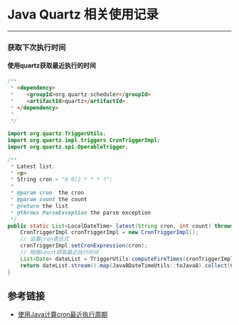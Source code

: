 # Java Quartz 相关使用记录
***
### 获取下次执行时间
#### 使用quartz获取最近执行的时间
```java
/**
 * <dependency>
 *    <groupId>org.quartz-scheduler</groupId>
 *    <artifactId>quartz</artifactId>
 * </dependency>
 *
 */

import org.quartz.TriggerUtils;
import org.quartz.impl.triggers.CronTriggerImpl;
import org.quartz.spi.OperableTrigger;

/**
 * Latest list.
 * <p>
 * String cron = "0 0/2 * * * ?";
 *
 * @param cron  the cron
 * @param count the count
 * @return the list
 * @throws ParseException the parse exception
 */
public static List<LocalDateTime> latest(String cron, int count) throws ParseException {
    CronTriggerImpl cronTriggerImpl = new CronTriggerImpl();
    // 设置cron表达式
    cronTriggerImpl.setCronExpression(cron);
    // 根据count获取最近执行时间
    List<Date> dateList = TriggerUtils.computeFireTimes(cronTriggerImpl, null, count);
    return dateList.stream().map(Java8DateTimeUtils::toJava8).collect(Collectors.toList());
}
```

## 参考链接
- [使用Java计算cron最近执行周期](https://iogogogo.github.io/2021/04/02/java-cron-calc-cycle/)